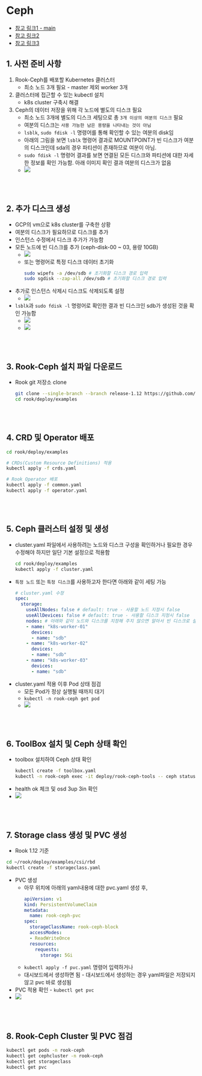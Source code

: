 # Ceph
* [참고 링크1 - main](https://jeongchul.tistory.com/830)
* [참고 링크2](https://nairns.tistory.com/95)
* [참고 링크3](https://jeongchul.tistory.com/829)

## 1. 사전 준비 사항
1. Rook-Ceph를 배포할 Kubernetes 클러스터
   * 최소 노드 3개 필요 - master 제외 worker 3개
2. 클러스터에 접근할 수 있는 kubectl 설치
   * k8s cluster 구축시 해결
3. Ceph의 데이터 저장을 위해 각 노드에 별도의 디스크 필요
   * 최소 노드 3개에 별도의 디스크 세팅으로 총 `3개 이상의 여분의 디스크` 필요
   * 여분의 디스크는 `사용 가능한 남은 용량을 나타내는 것이 아님`
   * `lsblk`, `sudo fdisk -l` 명령어를 통해 확인할 수 있는 여분의 disk임
   * 아래의 그림을 보면 `lsblk` 명령어 결과로 MOUNTPOINT가 빈 디스크가 여분의 디스크인데 sda의 경우 파티션이 존재하므로 여분이 아님.
   * `sudo fdisk -l` 명령어 결과를 보면 연결된 모든 디스크와 파티션에 대한 자세한 정보를 확인 가능함. 아래 이미지 확인 결과 여분의 디스크가 없음
   * ![](2025-03-25-03-02-23.png)

<br><br>

## 2. 추가 디스크 생성
* GCP의 vm으로 k8s cluster를 구축한 상황
* 여분의 디스크가 필요하므로 디스크를 추가
* 인스턴스 수정에서 디스크 추가가 가능함
* 모든 노드에 빈 디스크를 추가 (ceph-disk-00 ~ 03, 용량 10GB)
  * ![](2025-03-25-03-12-59.png)
  * 또는 명령어로 특정 디스크 데이터 초기화
    ```sh
    sudo wipefs -a /dev/sdb # 초기화할 디스크 경로 입력
    sudo sgdisk --zap-all /dev/sdb # 초기화할 디스크 경로 입력
    ```
* 추가로 인스턴스 삭제시 디스크도 삭제되도록 설정
  * ![](2025-03-25-03-21-33.png)
* `lsblk`과 `sudo fdisk -l` 명령어로 확인한 결과 빈 디스크인 sdb가 생성된 것을 확인 가능함
  * ![](2025-03-25-03-28-21.png)
  * ![](2025-03-25-03-28-49.png)

<br><br>

## 3. Rook-Ceph 설치 파일 다운로드
* Rook git 저장소 clone
    ```sh
    git clone --single-branch --branch release-1.12 https://github.com/rook/rook.git
    cd rook/deploy/examples
    ```

<br><br>

## 4. CRD 및 Operator 배포
```sh
cd rook/deploy/examples

# CRDs(Custom Resource Definitions) 적용
kubectl apply -f crds.yaml

# Rook Operator 배포
kubectl apply -f common.yaml
kubectl apply -f operator.yaml
```

<br><br>

## 5. Ceph 클러스터 설정 및 생성
* cluster.yaml 파일에서 사용하려는 노드와 디스크 구성을 확인하거나 필요한 경우 수정해야 하지만 일단 기본 설정으로 적용함
  ```sh
  cd rook/deploy/examples
  kubectl apply -f cluster.yaml
  ```
* `특정 노드` 또는 `특정 디스크`를 사용하고자 한다면 아래와 같이 세팅 가능
  ```yaml
  # cluster.yaml 수정
  spec:
    storage:
      useAllNodes: false # default: true - 사용할 노드 지정시 false
      useAllDevices: false # default: true - 사용할 디스크 지정시 false
      nodes: # 아래와 같이 노드와 디스크를 지정해 주지 않으면 알아서 빈 디스크로 설정
      - name: "k8s-worker-01" 
        devices:
        - name: "sdb"
      - name: "k8s-worker-02"
        devices:
        - name: "sdb"
      - name: "k8s-worker-03" 
        devices:
        - name: "sdb"
  ```
* cluster.yaml 적용 이후 Pod 상태 점검
  * 모든 Pod가 정상 실행될 때까지 대기
  * `kubectl -n rook-ceph get pod`
  * ![](2025-03-27-19-37-36.png)

<br><br>

## 6. ToolBox 설치 및 Ceph 상태 확인
* toolbox 설치하여 Ceph 상태 확인
  ```sh
  kubectl create -f toolbox.yaml
  kubectl -n rook-ceph exec -it deploy/rook-ceph-tools -- ceph status
  ```
* health ok 체크 및 osd 3up 3in 확인
* ![](2025-03-27-19-39-52.png)

<br><br>

## 7. Storage class 생성 및 PVC 생성
* Rook 1.12 기준
```sh
cd ~/rook/deploy/examples/csi/rbd
kubectl create -f storageclass.yaml
```
* PVC 생성
  * 아무 위치에 아래의 yaml내용에 대한 pvc.yaml 생성 후,
    ```yaml
    apiVersion: v1
    kind: PersistentVolumeClaim
    metadata:
      name: rook-ceph-pvc
    spec:
      storageClassName: rook-ceph-block
      accessModes:
      - ReadWriteOnce
      resources:
        requests:
          storage: 5Gi
    ```
  * `kubectl apply -f pvc.yaml` 명령어 입력하거나
  * 대시보드에서 생성하면 됨 - 대시보드에서 생성하는 경우 yaml파일은 저장되지 않고 pvc 바로 생성됨
* PVC 적용 확인 - `kubectl get pvc`
* ![](2025-03-27-20-02-02.png)

<br><br>

## 8. Rook-Ceph Cluster 및 PVC 점검
```sh
kubectl get pods -n rook-ceph
kubectl get cephcluster -n rook-ceph
kubectl get storageclass
kubectl get pvc
```

